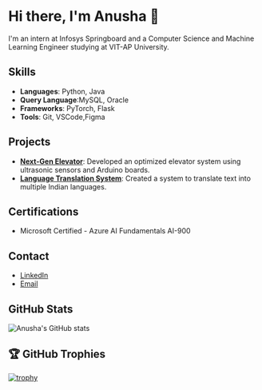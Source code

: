 # Hi there, I'm Anusha 👋

I'm an intern at Infosys Springboard and a Computer Science and Machine Learning Engineer studying at VIT-AP University.

## Skills
- **Languages**: Python, Java
- **Query Language**:MySQL, Oracle
- **Frameworks**: PyTorch, Flask
- **Tools**: Git, VSCode,Figma

## Projects
- **[Next-Gen Elevator](https://github.com/MAYALURI-ANUSHA/NEXT-GEN_ELEVATOR)**: Developed an optimized elevator system using ultrasonic sensors and Arduino boards.
- **[Language Translation System](https://github.com/LanguageTranslationOrg/LanguageTranslationSystem)**: Created a system to translate text into multiple Indian languages.

## Certifications
- Microsoft Certified - Azure AI Fundamentals AI-900

## Contact
- [LinkedIn](https://www.linkedin.com/in/mayaluri-anusha/)
- [Email](mailto:mayalurianusha@gmail.com)

## GitHub Stats
![Anusha's GitHub stats](https://github-readme-stats.vercel.app/api?username=MAYALURI-ANUSHA&show_icons=true&theme=radical)

## 🏆 GitHub Trophies
[![trophy](https://github-profile-trophy.vercel.app/?username=MAYALURI-ANUSHA&theme=onedark)](https://github.com/ryo-ma/github-profile-trophy)



<!--
**MAYALURI-ANUSHA/MAYALURI-ANUSHA** is a ✨ _special_ ✨ repository because its `README.md` (this file) appears on your GitHub profile.

Here are some ideas to get you started:

- 🔭 I’m currently working on ...
- 🌱 I’m currently learning ...
- 👯 I’m looking to collaborate on ...
- 🤔 I’m looking for help with ...
- 💬 Ask me about ...
- 📫 How to reach me: ...
- 😄 Pronouns: ...
- ⚡ Fun fact: ...
-->
